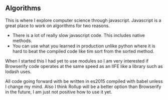 ## Algorithms

This is where I explore computer science through javascript.  Javascript is a great place to work on algorithms for two reasons.

-  There is a lot of really slow javascript code.  This includes native methods.
-  You can use what you learned in production unlike python where it is hard to beat the compiled code like tim sort from the sorted method.

When I started this I had yet to use modules so I am very interested if Browserify code operates at the same speed as an IIFE like a library such as lodash uses. 

All code going forward with be written in es2015 compiled with babel unless I change my mind.  Also I think Rollup will be a better option than Browserify in the future, I am just not positive how to use it yet.
